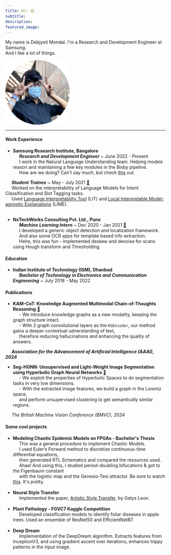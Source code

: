 ```yaml
---
title: Hi! 😃
subtitle: 
description: 
featured_image:
---
```


My name is Debjyoti Mondal. I'm a Research and Development Engineer at Samsung.<br>
And I like a lot of things.

<img src = "images/about/me.png" style = "width : 40%; height = auto;"> </img>

---------------

#### Work Experience
- <b>Samsung Research Institute, Bangalore</b><br>
&nbsp;&nbsp;&nbsp;&nbsp;&nbsp;<i>**Research and Development Engineer**</i> ~ June 2022 - Present<br>
&nbsp;&nbsp;&nbsp;&nbsp;&nbsp;I work in the Natural Language Understanding team. Helping models reason and maintaining a few key modules in the Bixby pipeline.<br>&nbsp;&nbsp;&nbsp;&nbsp;&nbsp;How are we doing? Can't say much, but check [this](https://www.youtube.com/watch?v=Q2MGqmuEdtU) out.

&nbsp;&nbsp;&nbsp;&nbsp;&nbsp;<i>**Student Trainee**</i> ~ May - July 2021 [📜](https://drive.google.com/file/d/14E4fWz0ZZLIqTw-hjEKaOEyDz61U79IY/view?usp=sharing)<br>
&nbsp;&nbsp;&nbsp;&nbsp;&nbsp;Worked on the interpretability of Language Models for Intent Classification and Slot Tagging tasks.<br>&nbsp;&nbsp;&nbsp;&nbsp;&nbsp;Used [Language Interpretability Tool](https://pair-code.github.io/lit/) (LIT) and [Local Interpretable Model-agnostic Explanations](https://arxiv.org/abs/1602.04938) (LIME).<br><br>

- <b>NxTechWorks Consulting Pvt. Ltd., Pune</b><br>
&nbsp;&nbsp;&nbsp;&nbsp;&nbsp;<i>**Machine Learning Intern**</i> ~ Dec 2020 - Jan 2021 [📜](https://drive.google.com/file/d/1lHkSa7woRo4Yas3-nA4c3a2JfBQrIW5W/view?usp=sharing)<br>
&nbsp;&nbsp;&nbsp;&nbsp;&nbsp;I developed a generic object detection and localization framework.<br>
&nbsp;&nbsp;&nbsp;&nbsp;&nbsp;And also some OCR apps for template based info extraction.<br>
&nbsp;&nbsp;&nbsp;&nbsp;&nbsp;Hehe, this was fun - implemented deskew and denoise for scans using Hough
transform and Thresholding.

#### Education
- <b>Indian Institute of Technology (ISM), Dhanbad</b><br>
&nbsp;&nbsp;&nbsp;&nbsp;&nbsp;<i>**Bachelor of Technology in Electronics and Communication Engineering**</i> ~ July 2018 - May 2022

#### Publications
- <b>KAM-CoT: Knowledge Augmented Multimodal Chain-of-Thoughts Reasoning</b> [📄](https://arxiv.org/abs/2401.12863) <br>
&nbsp;&nbsp;&nbsp;&nbsp;&nbsp;\- We introduce knowledge graphs as a new modality, keeping the graph structure intact.<br>
&nbsp;&nbsp;&nbsp;&nbsp;&nbsp;\- With 2 graph convolutional layers as the `KGEncoder`, our method gains a deeper contextual udnerstanding of text,<br>
&nbsp;&nbsp;&nbsp;&nbsp;&nbsp;therefore reducing hallucinations and enhancing the quality of answers.<br>

&nbsp;&nbsp;&nbsp;&nbsp;&nbsp;***Association for the Advancement of Artificial Intelligence (AAAI), 2024*** 

- <b>Seg-HGNN: Unsupervised and Light-Weight Image Segmentation using Hyperbolic Graph Neural Networks</b> [📄](https://arxiv.org/abs/2409.06589) <br>
&nbsp;&nbsp;&nbsp;&nbsp;&nbsp;\- We exploit the properties of Hyperbolic Spaces to do segmentation tasks in very low dimensions.<br>
&nbsp;&nbsp;&nbsp;&nbsp;&nbsp;\- With the extracted image features, we build a graph in the Lorentz space,<br>
&nbsp;&nbsp;&nbsp;&nbsp;&nbsp;and perform unsupervised clustering to get semantically similar regions.

&nbsp;&nbsp;&nbsp;&nbsp;&nbsp;*The British Machine Vision Conference (BMVC), 2024*

#### Some cool projects
- <b>Modeling Chaotic Epidemic Models on FPGAs - Bachelor's Thesis</b><br>
&nbsp;&nbsp;&nbsp;&nbsp;&nbsp;This was a general procedure to implement Chaotic Models.<br>
&nbsp;&nbsp;&nbsp;&nbsp;&nbsp;I used Euler’s Forward method to discretize continuous-time differential equations,<br>
&nbsp;&nbsp;&nbsp;&nbsp;&nbsp;then generated RTL Schematics and compared the resources used.<br>
&nbsp;&nbsp;&nbsp;&nbsp;&nbsp;Ahaa! And using this, I studied period-doubling bifucations & got to the Figenbaum constant<br>
&nbsp;&nbsp;&nbsp;&nbsp;&nbsp;with the logistic map and the Genesio-Tesi attractor. Be sure to watch [this](https://www.youtube.com/watch?v=ovJcsL7vyrk). It's pretty.<br><br>
- <b>Neural Style Transfer</b><br>
&nbsp;&nbsp;&nbsp;&nbsp;&nbsp;Implemented the paper, [Artistic Style Transfer](https://arxiv.org/abs/1508.06576), by Gatys Leon.<br><br>
- <b>Plant Pathology - FGVC7 Kaggle Competition</b><br>
&nbsp;&nbsp;&nbsp;&nbsp;&nbsp;Developed classification models to identify foliar diseases in apple trees. Used an ensemble of ResNet50 and
EfficientNetB7.<br><br>
- <b>Deep Dream</b><br>
&nbsp;&nbsp;&nbsp;&nbsp;&nbsp;Implementation of the DeepDream algorithm. Extracts features from InceptionV3, and using gradient ascent over
iterations, enhances trippy patterns in the input image.
